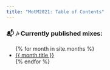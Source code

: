 ```yaml
---
title: "MotM2021: Table of Contents"
---
```


### :mailbox_with_mail: :notes: Currently published mixes:
<ul>
{% for month in site.months %}
    <li><a href="{{ month.url }}">{{ month.title }}</a></li>
{% endfor %}
</ul>

<!-- ---
# Feel free to add content and custom Front Matter to this file.
# To modify the layout, see https://jekyllrb.com/docs/themes/#overriding-theme-defaults

layout: home
--- -->
